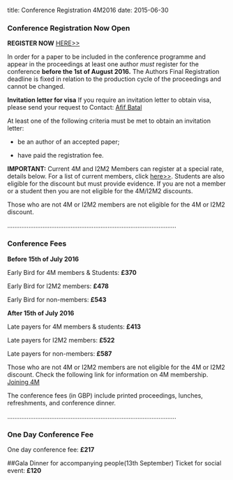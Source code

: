 title: Conference Registration 4M2016
date: 2015-06-30 
### Conference Registration Now Open

**REGISTER NOW** [HERE>>](http://shop.bham.ac.uk/browse/extra_info.asp?compid=1&modid=2&deptid=31&catid=90&prodid=1206)

In order for a paper to be included in the conference programme and appear in the proceedings at least one author *must* register for the conference **before the 1st of August 2016.** The Authors Final Registration deadline is fixed in relation to the production cycle of the proceedings and cannot be changed.

**Invitation letter for visa**   If you require an invitation letter to obtain visa, please send your request to Contact: <a href="mailto:a.batal@bham.ac.uk">Afif Batal</strong></a>
 
At least one of the following criteria must be met to obtain an invitation letter:

- be an author of an accepted paper;

- have paid the registration fee.



**IMPORTANT:** Current 4M and I2M2 Members can register at a special rate, details below. For a list of current members, click [here>>](/4m-association/members). Students are also eligible for the discount but must provide evidence.  If you are not a member or a student then you are not eligible for the 4M/I2M2 discounts.
 
Those who are not 4M or I2M2 members are not eligible for the 4M or I2M2 discount. 



................................................................................................
### Conference Fees

**Before 15th of July 2016**

Early Bird for 4M members & Students: **£370**

Early Bird for I2M2 members: **£478**

Early Bird for non-members: **£543**




**After 15th of July 2016**


Late payers for 4M members & students: **£413**

Late payers for I2M2 members: **£522**

Late payers for non-members: **£587**

Those who are not 4M or I2M2 members are not eligible for the 4M or I2M2 discount.
Check the following link for information on 4M membership. [Joining 4M](/4m-association/join4m.html)


The conference fees (in GBP) include printed proceedings, lunches, refreshments, and conference dinner.

................................................................................................
### One Day Conference Fee

One day conference fee: **£217**


##Gala Dinner for accompanying people</h2>(13th September)
Ticket for social event: **£120**